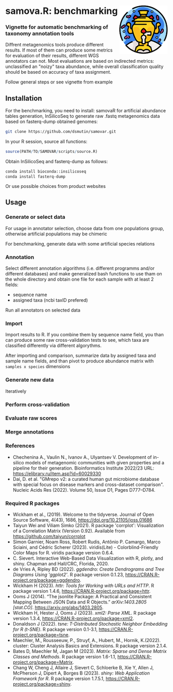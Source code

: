 # samova.R: benchmarking <a href=""><img src="additional/Logo_SAMOVAR_pprpl.png" align="right" width="150" ></a> 
### Vignette for automatic benchmarking of taxonomy annotation tools

Diffrent metagenomics tools produce different results. If most of them can produce some metrics for evaluation of their results, different WGS annotators can not. Most evaluations are based on indirected metrics: unclassified an "noizy" taxa abundance, while overall classification quality should be based on accuracy of taxa assignment. 

Follow general steps or see vignette from example

## Installation

For the benchmarking, you need to install: samovaR for artificial abundance tables generation, InSilicoSeq to generate raw .fastq metagenomics data based on fasterq-dump obtained genomes:

```bash
git clone https://github.com/dsmutin/samovar.git
```

In your R session, source all functions:
```R
source(PATH/TO/SAMOVAR/scripts/source.R)
```

Obtain InSilicoSeq and fasterq-dump as follows:

```
conda install bioconda::insilicoseq
conda install fasterq-dump
```

Or use possible choices from product websites

## Usage

### Generate or select data

For usage in annotator selection, choose data from one populations group, otherwise artificial populations may be chimeric

For benchmarking, generate data with some artificial species relations

### Annotation

Select different annotation algorithms (i.e. different programms and/or different databases) and make generalized bash functions to use tham on the whole directory and obtain one file for each sample with at least 2 fields: 
- sequence name
- assigned taxa (ncbi taxID prefered)

Run all annotators on selected data

### Import

Import results to R. If you combine them by sequence name field, you than can produce some raw cross-validation tests to see, which taxa are classified differently via different algorythms.

After importing and comparison, summarize data by assigned taxa and sample name fields, and than pivot to produce abundance matrix with `samples x species` dimensions

### Generate new data
Iteratively

### Perform cross-validation

### Evaluate raw scores

### Merge annotations

### References
- Chechenina А., Vaulin N., Ivanov A., Ulyantsev V. Development of in-silico models of metagenomic communities with given properties and a pipeline for their generation. Bioinformatics Institute 2022/23 URL: https://elibrary.ru/item.asp?id=60029330
- Dai, D. et al. "GMrepo v2: a curated human gut microbiome database with special focus on disease markers and cross-dataset comparison". Nucleic Acids Res (2022). Volume 50, Issue D1, Pages D777–D784.


### Required R packages
- Wickham et al., (2019). Welcome to the tidyverse. Journal of Open Source Software, 4(43), 1686, https://doi.org/10.21105/joss.01686
- Taiyun Wei and Viliam Simko (2021). R package 'corrplot': Visualization of a Correlation Matrix (Version 0.92). Available from https://github.com/taiyun/corrplot
- Simon Garnier, Noam Ross, Robert Rudis, Antônio P. Camargo, Marco Sciaini, and Cédric Scherer (2023). viridis(Lite) - Colorblind-Friendly Color Maps for R. viridis package version 0.6.4.
- C. Sievert. Interactive Web-Based Data Visualization with R, plotly, and shiny. Chapman and Hall/CRC, Florida, 2020.
- de Vries A, Ripley BD (2022). _ggdendro: Create Dendrograms and Tree Diagrams Using 'ggplot2'_. R package version 0.1.23, <https://CRAN.R-project.org/package=ggdendro>.
- Wickham H (2023). _httr: Tools for Working with URLs and HTTP_. R package version 1.4.6, <https://CRAN.R-project.org/package=httr>.
- Ooms J (2014). “The jsonlite Package: A Practical and Consistent Mapping Between JSON Data and R Objects.” _arXiv:1403.2805 [stat.CO]_. <https://arxiv.org/abs/1403.2805>.
- Wickham H, Hester J, Ooms J (2023). _xml2: Parse XML_. R package version 1.3.4, <https://CRAN.R-project.org/package=xml2>.
- Donaldson J (2022). _tsne: T-Distributed Stochastic Neighbor Embedding for R (t-SNE)_. R package version 0.1-3.1, <https://CRAN.R-project.org/package=tsne>.
- Maechler, M., Rousseeuw, P., Struyf, A., Hubert, M., Hornik, K.(2022).  cluster: Cluster Analysis Basics and Extensions. R package version 2.1.4.
- Bates D, Maechler M, Jagan M (2023). _Matrix: Sparse and Dense Matrix Classes and Methods_. R package version 1.6-1.1, <https://CRAN.R-project.org/package=Matrix>.
- Chang W, Cheng J, Allaire J, Sievert C, Schloerke B, Xie Y, Allen J, McPherson J, Dipert A, Borges B (2023). _shiny: Web Application Framework for R_. R package version 1.7.5.1, <https://CRAN.R-project.org/package=shiny>.
